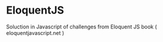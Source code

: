# EloquentJS
Soluction in Javascript of challenges from Eloquent JS book ( eloquentjavascript.net )
